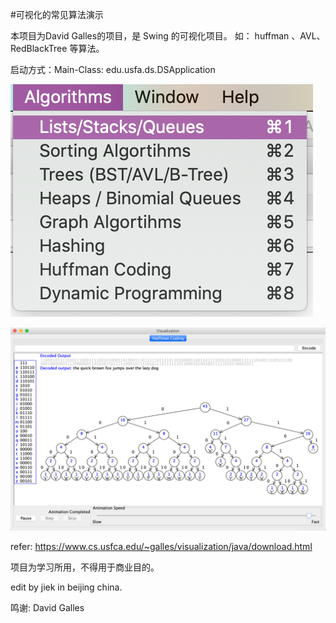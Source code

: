 #可视化的常见算法演示

本项目为David Galles的项目，是 Swing 的可视化项目。
如： huffman 、AVL、RedBlackTree 等算法。

启动方式：Main-Class: edu.usfa.ds.DSApplication

![alt 算法清单](./algorithms_list.png)

![alt huffman算法](./huffman_coding.png)

refer: https://www.cs.usfca.edu/~galles/visualization/java/download.html

项目为学习所用，不得用于商业目的。

edit by jiek in beijing china.

鸣谢: David Galles